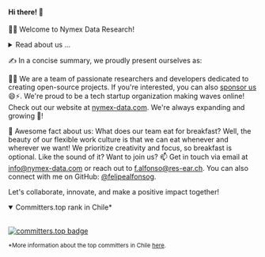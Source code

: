 #### Hi there! 👋

🙋‍♂️ Welcome to Nymex Data Research!

<details>
  <summary>Read about us ...</summary>
  <br>
  Nymex Data Research specializes in a wide range of areas including cutting-edge research, comprehensive big data analysis, innovative software development, open source solutions, and computer science engineering. Our multidisciplinary expertise enables us to tackle complex challenges and deliver impactful results in the field of data-driven technologies.

With a strong emphasis on research, we delve into the depths of data to uncover valuable insights and drive evidence-based decision-making. Our team of skilled analysts and data scientists employ advanced methodologies and tools to extract meaningful patterns and trends from large and diverse datasets.

In addition to research, we are passionate about developing high-quality software solutions. Our experienced developers leverage their expertise in open source technologies to create robust and scalable software applications. By embracing open source principles, we contribute to the collaborative ecosystem and foster innovation within the tech community.

At Nymex Data Research, we pride ourselves on our commitment to excellence in computer science engineering. Our team of engineers excels in designing and implementing advanced algorithms, optimizing performance, and ensuring the reliability and security of our systems.

With a focus on open collaboration and knowledge sharing, we actively engage with the open source community. By sharing our work and contributing to open source projects, we strive to advance the field of data research and foster a culture of innovation.

Join us in our quest to unlock the true potential of data through groundbreaking research, powerful big data analysis, state-of-the-art development, and a commitment to open source principles. Together, we can make a lasting impact in the world of data-driven technologies.
<br>
</details>

✍️ In a concise summary, we proudly present ourselves as:

👨‍💻 We are a team of passionate researchers and developers dedicated to creating open-source projects. If you're interested, you can also <a href="https://github.com/sponsors/NymexData" target="_blank">sponsor us</a> 😄⚡️. We're proud to be a tech startup organization making waves online! Check out our website at <a href="https://nymex-data.com" target="_blank">nymex-data.com</a>. We're always expanding and growing 🐧!
<!--
<details>
  <summary>Read about the interpretation for the name of the company ...</summary>
  <br>
  Nymex Data Research represents a fusion of imaginative concepts that convey the essence of the organization. "Nymex" is derived from the combination of "Nymphaea," the scientific name for water lilies, and "exchange." Water lilies symbolize growth, transformation, and purity, while "exchange" signifies the dynamic nature of sharing and collaboration.

In this context, Nymex represents the exchange and flow of ideas, knowledge, and data, reflecting the core values of the company. It symbolizes the continuous exploration and analysis of information in order to unlock valuable insights. As a data research company, we embrace the essence of Nymex by diving into the depths of data, uncovering hidden patterns, and cultivating growth through the exchange of knowledge.

Together, "Nymex Data Research" encapsulates the spirit of this organization, embodying the pursuit of knowledge, innovation, and meaningful discoveries through the exploration and exchange of data.
<br>
</details>
-->
🚀 Awesome fact about us: What does our team eat for breakfast? Well, the beauty of our flexible work culture is that we can eat whenever and wherever we want! We prioritize creativity and focus, so breakfast is optional. Like the sound of it? Want to join us? 📫 Get in touch via email at info@nymex-data.com or reach out to f.alfonso@res-ear.ch. You can also connect with me on GitHub: <a href="https://github.com/felipealfonsog" target="_blank">@felipealfonsog</a>.
<!-- 
🧙 Remember, 😄⚡️ "Sucking at something is the first step to becoming sorta good at something" - Jake the dog. This phrase rings true for us! We embrace the learning process and believe that making mistakes is an essential part of growth 😄.
-->

Let's collaborate, innovate, and make a positive impact together!

<!-- 
-->
<details open>
<summary>Committers.top rank in Chile*</summary> 
  <br>

  
[![committers.top badge](https://org-badge.committers.top/chile/NymexData.svg)](https://org-badge.committers.top/chile/NymexData)

<sub>*More information about the top committers in Chile [here](https://committers.top/chile).

</details>


